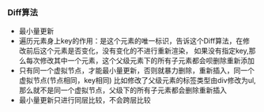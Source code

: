 ### Diff算法
* 最小量更新
* 遍历元素身上key的作用：是这个元素的唯一标识，告诉这个Diff算法，在修改前后这个元素是否变化，没有变化的不进行重新渲染，
  如果没有指定key,那么每次修改其中一个元素，这个父级元素下的所有子元素都会呗删除重新添加
* 只有同一个虚拟节点，才能最小量更新，否则就暴力删除，重新插入，同一个虚拟节点(节点相同，key相同)
  比如修改了父级元素的标签类型由div修改为ul,那么就不是同一个虚拟节点，父级下的所有子元素都会删除重新插入
* 最小量更新只进行同层比较，不会跨层比较